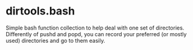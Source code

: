 # dirtools.bash
Simple bash function collection to help deal with one set of directories. Differently of pushd and popd, you can record your preferred (or mostly used) directories and go to them easily.
